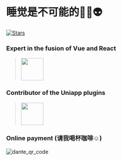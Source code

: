 # 睡觉是不可能的🥷🐼👽
[![Stars](https://img.shields.io/github/stars/devilwjp.svg?affiliations=OWNER,COLLABORATOR,ORGANIZATION_MEMBER&style=for-the-badge)](https://github.com/devilwjp)
### Expert in the fusion of Vue and React  
> <a href="https://github.com/devilwjp/veaury" target="_blank"><img width=60 src="https://github.com/devilwjp/VueReact/assets/38802722/dd7ccd14-4e02-4f4c-bf59-bc0f95088d82"/></a>  
### Contributor of the Uniapp plugins  
> <img width=60 src="https://user-images.githubusercontent.com/38802722/170316099-9fe34d54-453e-4c3a-9d1b-bf5630141c4d.png"/>  
### Online payment (请我喝杯咖啡☺️)
![dante_qr_code](https://github.com/devilwjp/devilwjp/assets/38802722/56236efc-93fe-485d-8867-fad843cbcf05)

